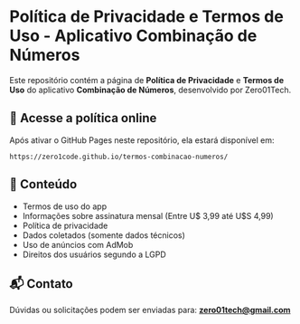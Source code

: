 # Política de Privacidade e Termos de Uso - Aplicativo Combinação de Números

Este repositório contém a página de **Política de Privacidade** e **Termos de Uso** do aplicativo **Combinação de Números**, desenvolvido por Zero01Tech.

## 🔗 Acesse a política online
Após ativar o GitHub Pages neste repositório, ela estará disponível em:
```
https://zero1code.github.io/termos-combinacao-numeros/
```

## 📄 Conteúdo
- Termos de uso do app
- Informações sobre assinatura mensal (Entre U$ 3,99 até U$S 4,99)
- Política de privacidade
- Dados coletados (somente dados técnicos)
- Uso de anúncios com AdMob
- Direitos dos usuários segundo a LGPD

## 📬 Contato
Dúvidas ou solicitações podem ser enviadas para: **zero01tech@gmail.com**
